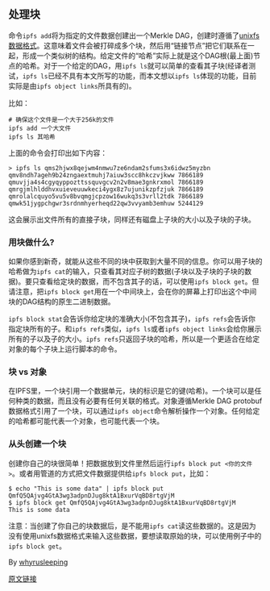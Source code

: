 ## 处理块

命令`ipfs add`将为指定的文件数据创建出一个Merkle DAG，创建时遵循了[unixfs数据格式](https://github.com/ipfs/go-ipfs/blob/master/unixfs/pb/unixfs.proto)。这意味着文件会被打碎成多个块，然后用“链接节点”把它们联系在一起，形成一个类似树的结构。给定文件的“哈希”实际上就是这个DAG根(最上面)节点的哈希。对于一个给定的DAG，用`ipfs ls`就可以简单的查看其子块(经译者测试，`ipfs ls`已经不具有本文所写的功能，而本文想以`ipfs ls`体现的功能，目前实际是由`ipfs object links`所具有的)。

比如：

```
# 确保这个文件是一个大于256k的文件
ipfs add 一个大文件 
ipfs ls 其哈希
```

上面的命令会打印出如下内容：

```
> ipfs ls qms2hjwx8qejwm4nmwu7ze6ndam2sfums3x6idwz5myzbn
qmv8ndh7ageh9b24zngaextmuhj7aiuw3scc8hkczvjkww 7866189 
qmuvjja4s4cgyqyppozttssquvgcv2n2v8mae3gnkrxmol 7866189 
qmrgjmlhlddhvxuieveuuwkeci4ygx8z7ujunikzpfzjuk 7866189 
qmrolalcquyo5vu5v8bvqmgjcpzow16wukq3s3vrll2tdk 7866189 
qmwk51jygpchgwr3srdnmhyerheqd22qw3vvyamb3emhuw 5244129
```

这会展示出文件所有的直接子块，同样还有磁盘上子块的大小以及子块的子块。

### 用块做什么?

如果你感到新奇，就能从这些不同的块中获取到大量不同的信息。你可以用子块的哈希做为`ipfs cat`的输入，只查看其对应子树的数据(子块以及子块的子块的数据)。要只查看给定块的数据，而不包含其子的话，可以使用`ipfs block get`。但请注意，把`ipfs block get`用在一个中间块上，会在你的屏幕上打印出这个中间块的DAG结构的原生二进制数据。

`ipfs block stat`会告诉你给定块的准确大小(不包含其子)，`ipfs refs`会告诉你指定块所有的子。和`ipfs refs`类似，`ipfs ls`或者`ipfs object links`会给你展示所有的子以及子的大小。`ipfs refs`只返回子块的哈希，所以是一个更适合在给定对象的每个子块上运行脚本的命令。

### 块 vs 对象

在IPFS里，一个块引用一个数据单元，块的标识是它的键(哈希)。一个块可以是任何种类的数据，而且没有必要有任何关联的格式。对象遵循Merkle DAG protobuf数据格式引用了一个块，可以通过`ipfs object`命令解析操作一个对象。任何给定的哈希都可能代表一个对象，也可能代表一个块。

### 从头创建一个块

创建你自己的块很简单！把数据放到文件里然后运行`ipfs block put <你的文件>`。或者用管道的方式把文件数据提供给`ipfs block put`，比如：

```
$ echo "This is some data" | ipfs block put
QmfQ5QAjvg4GtA3wg3adpnDJug8ktA1BxurVqBD8rtgVjM
$ ipfs block get QmfQ5QAjvg4GtA3wg3adpnDJug8ktA1BxurVqBD8rtgVjM
This is some data
```

注意：当创建了你自己的块数据后，是不能用`ipfs cat`读这些数据的。这是因为没有使用unixfs数据格式来输入这些数据，要想读取原始的块，可以使用例子中的`ipfs block get`。

By [whyrusleeping](http://github.com/whyrusleeping)

[原文链接](https://ipfs.io/ipfs/QmNZiPk974vDsPmQii3YbrMKfi12KTSNM7XMiYyiea4VYZ/example#/ipfs/QmRFTtbyEp3UaT67ByYW299Suw7HKKnWK6NJMdNFzDjYdX/data/readme.md)
